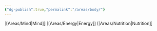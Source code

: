```yaml
---
{"dg-publish":true,"permalink":"/areas/body/"}
---
```


[[Areas/Mind\|Mind]]
[[Areas/Energy\|Energy]]
[[Areas/Nutrition\|Nutrition]]
